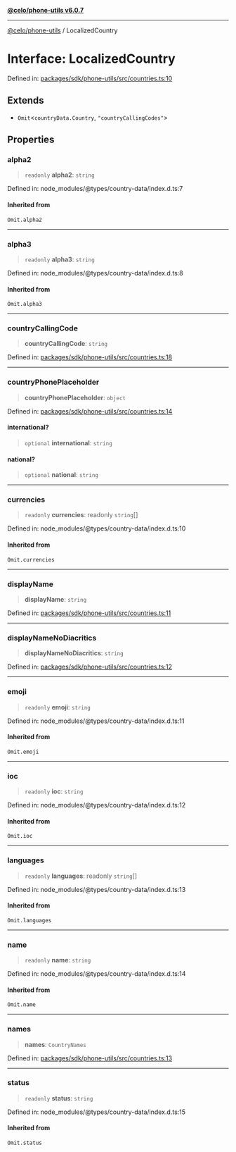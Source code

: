 [**@celo/phone-utils v6.0.7**](../README.md)

***

[@celo/phone-utils](../globals.md) / LocalizedCountry

# Interface: LocalizedCountry

Defined in: [packages/sdk/phone-utils/src/countries.ts:10](https://github.com/celo-org/developer-tooling/blob/master/packages/sdk/phone-utils/src/countries.ts#L10)

## Extends

- `Omit`\<`countryData.Country`, `"countryCallingCodes"`\>

## Properties

### alpha2

> `readonly` **alpha2**: `string`

Defined in: node\_modules/@types/country-data/index.d.ts:7

#### Inherited from

`Omit.alpha2`

***

### alpha3

> `readonly` **alpha3**: `string`

Defined in: node\_modules/@types/country-data/index.d.ts:8

#### Inherited from

`Omit.alpha3`

***

### countryCallingCode

> **countryCallingCode**: `string`

Defined in: [packages/sdk/phone-utils/src/countries.ts:18](https://github.com/celo-org/developer-tooling/blob/master/packages/sdk/phone-utils/src/countries.ts#L18)

***

### countryPhonePlaceholder

> **countryPhonePlaceholder**: `object`

Defined in: [packages/sdk/phone-utils/src/countries.ts:14](https://github.com/celo-org/developer-tooling/blob/master/packages/sdk/phone-utils/src/countries.ts#L14)

#### international?

> `optional` **international**: `string`

#### national?

> `optional` **national**: `string`

***

### currencies

> `readonly` **currencies**: readonly `string`[]

Defined in: node\_modules/@types/country-data/index.d.ts:10

#### Inherited from

`Omit.currencies`

***

### displayName

> **displayName**: `string`

Defined in: [packages/sdk/phone-utils/src/countries.ts:11](https://github.com/celo-org/developer-tooling/blob/master/packages/sdk/phone-utils/src/countries.ts#L11)

***

### displayNameNoDiacritics

> **displayNameNoDiacritics**: `string`

Defined in: [packages/sdk/phone-utils/src/countries.ts:12](https://github.com/celo-org/developer-tooling/blob/master/packages/sdk/phone-utils/src/countries.ts#L12)

***

### emoji

> `readonly` **emoji**: `string`

Defined in: node\_modules/@types/country-data/index.d.ts:11

#### Inherited from

`Omit.emoji`

***

### ioc

> `readonly` **ioc**: `string`

Defined in: node\_modules/@types/country-data/index.d.ts:12

#### Inherited from

`Omit.ioc`

***

### languages

> `readonly` **languages**: readonly `string`[]

Defined in: node\_modules/@types/country-data/index.d.ts:13

#### Inherited from

`Omit.languages`

***

### name

> `readonly` **name**: `string`

Defined in: node\_modules/@types/country-data/index.d.ts:14

#### Inherited from

`Omit.name`

***

### names

> **names**: `CountryNames`

Defined in: [packages/sdk/phone-utils/src/countries.ts:13](https://github.com/celo-org/developer-tooling/blob/master/packages/sdk/phone-utils/src/countries.ts#L13)

***

### status

> `readonly` **status**: `string`

Defined in: node\_modules/@types/country-data/index.d.ts:15

#### Inherited from

`Omit.status`
